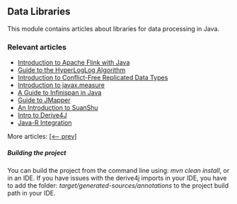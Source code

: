 ## Data Libraries

This module contains articles about libraries for data processing in Java.

### Relevant articles
- [Introduction to Apache Flink with Java](https://www.baeldung.com/apache-flink)
- [Guide to the HyperLogLog Algorithm](https://www.baeldung.com/java-hyperloglog)
- [Introduction to Conflict-Free Replicated Data Types](https://www.baeldung.com/java-conflict-free-replicated-data-types)
- [Introduction to javax.measure](https://www.baeldung.com/javax-measure)
- [A Guide to Infinispan in Java](https://www.baeldung.com/infinispan)
- [Guide to JMapper](https://www.baeldung.com/jmapper)
- [An Introduction to SuanShu](https://www.baeldung.com/suanshu)
- [Intro to Derive4J](https://www.baeldung.com/derive4j)
- [Java-R Integration](https://www.baeldung.com/java-r-integration)

More articles: [[<-- prev]](/../libraries-data)

##### Building the project
You can build the project from the command line using: *mvn clean install*, or in an IDE. If you have issues with the derive4j imports in your IDE, you have to add the folder: *target/generated-sources/annotations* to the project build path in your IDE. 

